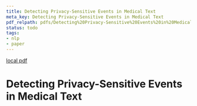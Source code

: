 ```yaml
---
title: Detecting Privacy-Sensitive Events in Medical Text
meta_key: Detecting Privacy-Sensitive Events in Medical Text
pdf_relpath: pdfs/Detecting%20Privacy-Sensitive%20Events%20in%20Medical%20Text.pdf
status: todo
tags:
- nlp
- paper
---
```


[local pdf](../../../pdfs/Detecting%20Privacy-Sensitive%20Events%20in%20Medical%20Text.pdf)

# Detecting Privacy-Sensitive Events in Medical Text
